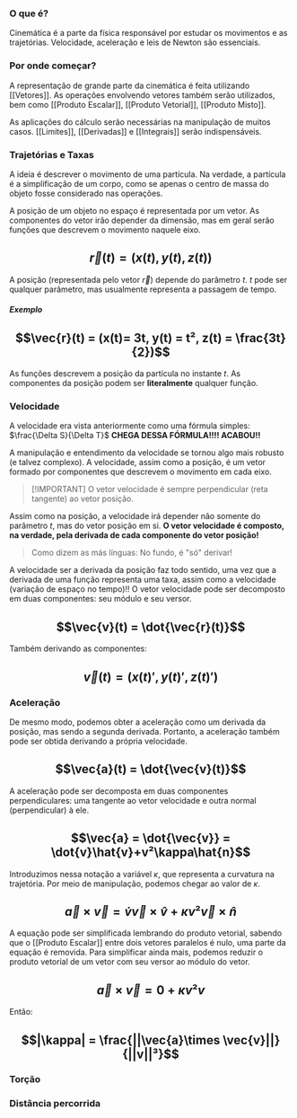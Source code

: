 ### O que é?
Cinemática é a parte da física responsável por estudar os movimentos e as trajetórias.
Velocidade, aceleração e leis de Newton são essenciais.

### Por onde começar?
A representação de grande parte da cinemática é feita utilizando [[Vetores]].
As operações envolvendo vetores também serão utilizados, bem como  [[Produto Escalar]], [[Produto Vetorial]], [[Produto Misto]].

As aplicações do cálculo serão necessárias na manipulação de muitos casos. [[Limites]], [[Derivadas]] e [[Integrais]] serão indispensáveis.

### Trajetórias e Taxas
A ideia é descrever o movimento de uma partícula. Na verdade, a partícula é a simplificação de um corpo, como se apenas o centro de massa do objeto fosse considerado nas operações.

A posição de um objeto no espaço é representada por um vetor. As componentes do vetor irão depender da dimensão, mas em geral serão funções que descrevem o movimento naquele eixo.
## $$\vec{r}(t) = (x(t), y(t), z(t))$$
A posição (representada pelo vetor $\vec{r}$) depende do parâmetro $t$.
$t$ pode ser qualquer parâmetro, mas usualmente representa a passagem de tempo.

##### Exemplo
## $$\vec{r}(t) = (x(t)= 3t, y(t) = t², z(t) = \frac{3t}{2})$$
As funções descrevem a posição da partícula no instante $t$.
As componentes da posição podem ser **literalmente** qualquer função.

### Velocidade
A velocidade era vista anteriormente como uma fórmula simples: $\frac{\Delta S}{\Delta T}$
**CHEGA DESSA FÓRMULA!!!! ACABOU!!**

A manipulação e entendimento da velocidade se tornou algo mais robusto (e talvez complexo).
A velocidade, assim como a posição, é um vetor formado por componentes que descrevem o movimento em cada eixo.

>[!IMPORTANT] O vetor velocidade é sempre perpendicular (reta tangente) ao vetor posição.

Assim como na posição, a velocidade irá depender não somente do parâmetro $t$, mas do vetor posição em si.
**O vetor velocidade é composto, na verdade, pela derivada de cada componente do vetor posição!**

> Como dizem as más línguas: No fundo, é "só" derivar!

A velocidade ser a derivada da posição faz todo sentido, uma vez que a derivada de uma função representa uma taxa, assim como a velocidade (variação de espaço no tempo)!!
O vetor velocidade pode ser decomposto em duas componentes: seu módulo e seu versor.
## $$\vec{v}(t) = \dot{\vec{r}(t)}$$
Também derivando as componentes:
## $$\vec{v}(t) = (x(t)', y(t)', z(t)')$$

### Aceleração
De mesmo modo, podemos obter a aceleração como um derivada da posição, mas sendo a segunda derivada. Portanto, a aceleração também pode ser obtida derivando a própria velocidade.
## $$\vec{a}(t) = \dot{\vec{v}(t)}$$
A aceleração pode ser decomposta em duas componentes perpendiculares: uma tangente ao vetor velocidade e outra normal (perpendicular) à ele.
## $$\vec{a} = \dot{\vec{v}} = \dot{v}\hat{v}+v²\kappa\hat{n}$$
Introduzimos nessa notação a variável $\kappa$, que representa a curvatura na trajetória.
Por meio de manipulação, podemos chegar ao valor de $\kappa$.

## $$ \vec{a} \times \vec{v} = \dot{v}\vec{v}\times\hat{v}+\kappa v²\vec{v}\times \hat{n}$$
A equação pode ser simplificada lembrando do produto vetorial, sabendo que o [[Produto Escalar]] entre dois vetores paralelos é nulo, uma parte da equação é removida.
Para simplificar ainda mais, podemos reduzir o produto vetorial de um vetor com seu versor ao módulo do vetor.

## $$\vec{a} \times \vec{v} = 0+\kappa v²v$$
Então:
## $$|\kappa| = \frac{||\vec{a}\times \vec{v}||}{||v||³}$$
### Torção



### Distância percorrida

